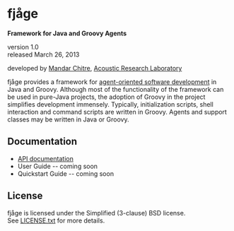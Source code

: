 fjåge
=====
**Framework for Java and Groovy Agents**

version 1.0  
released March 26, 2013

developed by [Mandar Chitre](http://www.chitre.net), [Acoustic Research Laboratory](http://www.arl.nus.edu.sg)

fjåge provides a framework for [agent-oriented software development](http://en.wikipedia.org/wiki/Agent-oriented_programming) in Java and Groovy. Although most of the functionality of the framework can be used in pure-Java projects, the adoption of Groovy in the project simplifies development immensely. Typically, initialization scripts, shell interaction and command scripts are written in Groovy. Agents and support classes may be written in Java or Groovy.

Documentation
-------------

* [API documentation](http://arl.nus.edu.sg/docs/fjage/)
* User Guide -- coming soon
* Quickstart Guide -- coming soon

License
-------

fjåge is licensed under the Simplified (3-clause) BSD license.  
See [LICENSE.txt](https://github.com/org-arl/fjage/blob/master/LICENSE.txt) for more details.
